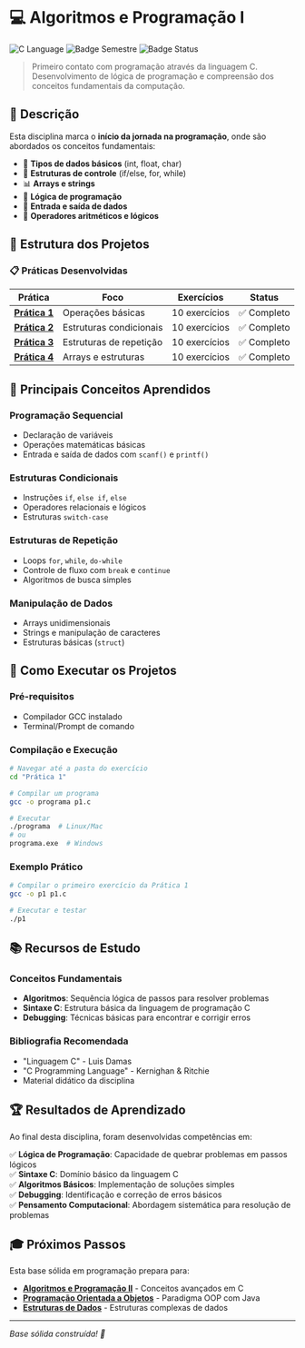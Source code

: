 # 💻 Algoritmos e Programação I

![C Language](https://go-skill-icons.vercel.app/api/icons?i=c)
![Badge Semestre](https://img.shields.io/badge/1%C2%BA%20Semestre-blue)
![Badge Status](https://img.shields.io/badge/status-completo-green)

> Primeiro contato com programação através da linguagem C. Desenvolvimento de lógica de programação e compreensão dos conceitos fundamentais da computação.

## 📖 Descrição

Esta disciplina marca o **início da jornada na programação**, onde são abordados os conceitos fundamentais:

- 🔢 **Tipos de dados básicos** (int, float, char)
- 🔄 **Estruturas de controle** (if/else, for, while)
- 📊 **Arrays e strings**
- 🎯 **Lógica de programação**
- 📝 **Entrada e saída de dados**
- 🧮 **Operadores aritméticos e lógicos**

## 📂 Estrutura dos Projetos

### 📋 Práticas Desenvolvidas

| Prática                         | Foco                    | Exercícios    | Status      |
| ------------------------------- | ----------------------- | ------------- | ----------- |
| **[Prática 1](./Prática%201/)** | Operações básicas       | 10 exercícios | ✅ Completo |
| **[Prática 2](./Prática%202/)** | Estruturas condicionais | 10 exercícios | ✅ Completo |
| **[Prática 3](./Prática%203/)** | Estruturas de repetição | 10 exercícios | ✅ Completo |
| **[Prática 4](./Prática%204/)** | Arrays e estruturas     | 10 exercícios | ✅ Completo |

## 🎯 Principais Conceitos Aprendidos

### Programação Sequencial

- Declaração de variáveis
- Operações matemáticas básicas
- Entrada e saída de dados com `scanf()` e `printf()`

### Estruturas Condicionais

- Instruções `if`, `else if`, `else`
- Operadores relacionais e lógicos
- Estruturas `switch-case`

### Estruturas de Repetição

- Loops `for`, `while`, `do-while`
- Controle de fluxo com `break` e `continue`
- Algoritmos de busca simples

### Manipulação de Dados

- Arrays unidimensionais
- Strings e manipulação de caracteres
- Estruturas básicas (`struct`)

## 🚀 Como Executar os Projetos

### Pré-requisitos

- Compilador GCC instalado
- Terminal/Prompt de comando

### Compilação e Execução

```bash
# Navegar até a pasta do exercício
cd "Prática 1"

# Compilar um programa
gcc -o programa p1.c

# Executar
./programa  # Linux/Mac
# ou
programa.exe  # Windows
```

### Exemplo Prático

```bash
# Compilar o primeiro exercício da Prática 1
gcc -o p1 p1.c

# Executar e testar
./p1
```

## 📚 Recursos de Estudo

### Conceitos Fundamentais

- **Algoritmos**: Sequência lógica de passos para resolver problemas
- **Sintaxe C**: Estrutura básica da linguagem de programação C
- **Debugging**: Técnicas básicas para encontrar e corrigir erros

### Bibliografia Recomendada

- "Linguagem C" - Luis Damas
- "C Programming Language" - Kernighan & Ritchie
- Material didático da disciplina

## 🏆 Resultados de Aprendizado

Ao final desta disciplina, foram desenvolvidas competências em:

✅ **Lógica de Programação**: Capacidade de quebrar problemas em passos lógicos  
✅ **Sintaxe C**: Domínio básico da linguagem C  
✅ **Algoritmos Básicos**: Implementação de soluções simples  
✅ **Debugging**: Identificação e correção de erros básicos  
✅ **Pensamento Computacional**: Abordagem sistemática para resolução de problemas

## 🎓 Próximos Passos

Esta base sólida em programação prepara para:

- **[Algoritmos e Programação II](../2º-Semestre/)** - Conceitos avançados em C
- **[Programação Orientada a Objetos](../3º-Semestre/)** - Paradigma OOP com Java
- **[Estruturas de Dados](../4º-Semestre/)** - Estruturas complexas de dados

---

_Base sólida construída! 🚀_
